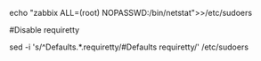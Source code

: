 echo "zabbix ALL=(root) NOPASSWD:/bin/netstat">>/etc/sudoers

#Disable requiretty

sed -i 's/^Defaults.*.requiretty/#Defaults    requiretty/' /etc/sudoers